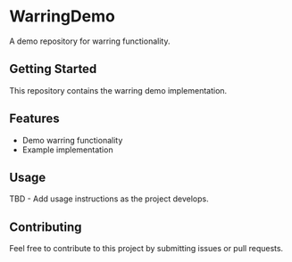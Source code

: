 # WarringDemo

A demo repository for warring functionality.

## Getting Started

This repository contains the warring demo implementation.

## Features

- Demo warring functionality
- Example implementation

## Usage

TBD - Add usage instructions as the project develops.

## Contributing

Feel free to contribute to this project by submitting issues or pull requests.
